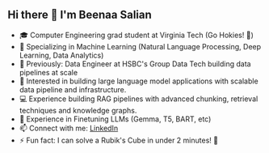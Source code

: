 ## Hi there 👋 I'm Beenaa Salian

<!--
**Beenaa99/Beenaa99** is a ✨ _special_ ✨ repository because its `README.md` (this file) appears on your GitHub profile.

Here are some ideas to get you started:
-->

- 🎓 Computer Engineering grad student at Virginia Tech (Go Hokies! 🦃) 
- 🧠 Specializing in Machine Learning (Natural Language Processing, Deep Learning, Data Analytics)
- 🌱 Previously: Data Engineer at HSBC's Group Data Tech building data pipelines at scale
- 🚀 Interested in building large language model applications with scalable data pipeline and infrastructure.
- 💻 Experience building RAG pipelines with advanced chunking, retrieval techniques and knowledge graphs.
- 🔬 Experience in Finetuning LLMs (Gemma, T5, BART, etc)
- 📫 Connect with me: [LinkedIn](https://www.linkedin.com/in/beenaasalian/)
- ⚡ Fun fact: I can solve a Rubik's Cube in under 2 minutes! 🧩

